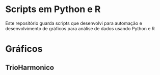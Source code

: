 # Scripts em Python e R
Este repositório guarda scripts que desenvolvi para automação e desenvolvimento de gráficos para análise de dados usando Python e R

# Gráficos
## TrioHarmonico
